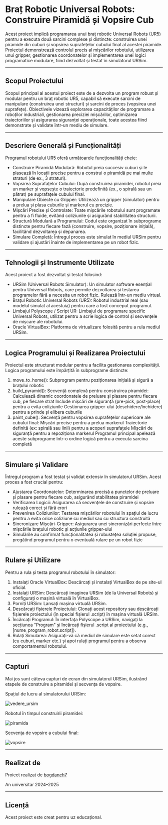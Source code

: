 # Braț Robotic Universal Robots: Construire Piramidă și Vopsire Cub

Acest proiect implică programarea unui braț robotic Universal Robots (UR5) pentru a executa două sarcini complexe și distincte: construirea unei piramide din cuburi și vopsirea suprafețelor cubului final al acestei piramide. Proiectul demonstrează controlul precis al mișcărilor robotului, utilizarea unui gripper, gestionarea coordonatelor și implementarea unei logici programatice modulare, fiind dezvoltat și testat în simulatorul URSim.

---

## Scopul Proiectului

Scopul principal al acestui proiect este de a dezvolta un program robust și modular pentru un braț robotic UR5, capabil să execute sarcini de manipulare (construirea unei structuri) și sarcini de proces (vopsirea unei suprafețe). Obiectivele vizează explorarea capacităților de programare a roboților industriali, gestionarea preciziei mișcărilor, optimizarea traiectoriilor și asigurarea siguranței operaționale, toate acestea fiind demonstrate și validate într-un mediu de simulare.

---

## Descriere Generală și Funcționalități

Programul robotului UR5 oferă următoarele funcționalități cheie:

- Construire Piramidă Modulară: Robotul preia succesiv cuburi și le plasează în locații precise pentru a construi o piramidă pe mai multe straturi (de ex., 3 straturi).
- Vopsirea Suprafațelor Cubului: După construirea piramidei, robotul preia un marker și vopsește o traiectorie predefinită (ex., o spirală sau un pătrat) pe suprafațele cubului final.
- Manipulare Obiecte cu Gripper: Utilizează un gripper (simulator) pentru a prelua și plasa cuburile și markerul cu precizie.
- Mișcări Precise și Controlate: Toate mișcările robotului sunt programate pentru a fi fluide, evitând coliziunile și asigurând stabilitatea structurii.
- Structură Modulară a Programului: Codul este organizat în subprograme distincte pentru fiecare fază (construire, vopsire, poziționare inițială), facilitând dezvoltarea și depanarea.
- Simulare Completă: Întregul proces este simulat în mediul URSim pentru validare și ajustări înainte de implementarea pe un robot fizic.

---

## Tehnologii și Instrumente Utilizate

Acest proiect a fost dezvoltat și testat folosind:

- URSim (Universal Robots Simulator): Un simulator software esențial pentru Universal Robots, care permite dezvoltarea și testarea programelor fără a necesita un robot fizic. Rulează într-un mediu virtual.
- Brațul Robotic Universal Robots (UR5): Robotul industrial real (sau modelul simulat al acestuia) pentru care a fost conceput programul.
- Limbajul Polyscope / Script UR: Limbajul de programare specific Universal Robots, utilizat pentru a scrie logica de control și secvențele de mișcare ale robotului.
- Oracle VirtualBox: Platforma de virtualizare folosită pentru a rula mediul URSim.

---

## Logica Programului și Realizarea Proiectului

Proiectul este structurat modular pentru a facilita gestionarea complexității. Logica programului este împărțită în subprograme distincte:

1. move_to_home(): Subprogram pentru poziționarea inițială și sigură a brațului robotic
2. build_pyramid(): Secvență complexă pentru construirea piramidei:
Calculează dinamic coordonatele de preluare și plasare pentru fiecare cub, pe fiecare strat
Include mișcări de siguranță (pre-pick, post-place) pentru a evita coliziunile
Gestionarea gripper-ului (deschidere/închidere) pentru a prinde și elibera cuburile
3. paint_cube(): Secvență pentru vopsirea suprafețelor superioare ale cubului final:
Mișcări precise pentru a prelua markerul
Traiectorie definită (ex: spirală sau linii) pentru a acoperi suprafațele
Mișcări de siguranță pentru a repoziționa markerul
Programul principal apelează aceste subprograme într-o ordine logică pentru a executa sarcina completă

---

## Simulare și Validare

Întregul program a fost testat și validat extensiv în simulatorul URSim. Acest proces a fost crucial pentru:

- Ajustarea Coordonatelor: Determinarea precisă a punctelor de preluare și plasare pentru fiecare cub, asigurând stabilitatea piramidei
- Verificarea Logicii: Asigurarea că secvențele de construire și vopsire rulează corect și fără erori
- Prevenirea Coliziunilor: Testarea mișcărilor robotului în spațiul de lucru pentru a evita orice coliziune cu mediul sau cu structura construită
- Sincronizare Mișcări-Gripper: Asigurarea unei sincronizări perfecte între mișcările brațului robotic și acțiunile gripper-ului
- Simulările au confirmat funcționalitatea și robustețea soluției propuse, pregătind programul pentru o eventuală rulare pe un robot fizic

---

## Rulare și Utilizare

Pentru a rula și testa programul robotului în simulator:

1. Instalați Oracle VirtualBox: Descărcați și instalați VirtualBox de pe site-ul oficial.
2. Instalați URSim: Descărcați imaginea URSim (de la Universal Robots) și configurați o mașină virtuală în VirtualBox.
3. Porniți URSim: Lansați mașina virtuală URSim.
4. Descărcați fișierele Proiectului: Clonați acest repository sau descărcați fișierele proiectului (în special fișierul .script) în mașina virtuală URSim.
5. Încărcați Programul: În interfața Polyscope a URSim, navigați la secțiunea "Program" și încărcați fișierul .script al proiectului (e.g., [nume_program_robot.script]).
6. Rulați Simularea: Asigurați-vă că mediul de simulare este setat corect (cu cuburi, marker etc.) și apoi rulați programul pentru a observa comportamentul robotului.

---

## Capturi

Mai jos sunt câteva capturi de ecran din simulatorul URSim, ilustrând etapele de construire a piramidei și secvența de vopsire.

Spațiul de lucru al simulatorului URSim:

![vedere_ursim](https://github.com/user-attachments/assets/6f9e650d-82f7-465c-a571-9752eabed9d2)


Robotul în timpul construirii piramidei:

![piramida](https://github.com/user-attachments/assets/a7a21897-9d93-4d64-8702-b7b1bab86177)


Secvența de vopsire a cubului final:

![vopsire](https://github.com/user-attachments/assets/19f2da57-9d27-4a35-bcff-ce68b9ca85da)

---

## Realizat de

Proiect realizat de [bogdanch7](https://github.com/bogdanch7)

An universitar 2024–2025

---

## Licență

Acest proiect este creat pentru uz educațional.
